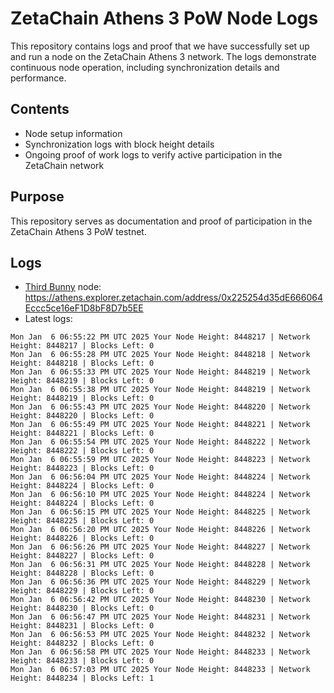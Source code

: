 # ZetaChain Athens 3 PoW Node Logs
This repository contains logs and proof that we have successfully set up and run a node on the ZetaChain Athens 3 network. The logs demonstrate continuous node operation, including synchronization details and performance.

## Contents
- Node setup information
- Synchronization logs with block height details
- Ongoing proof of work logs to verify active participation in the ZetaChain network

## Purpose
This repository serves as documentation and proof of participation in the ZetaChain Athens 3 PoW testnet.

## Logs

- [Third Bunny](https://thirdbunny.xyz/) node: https://athens.explorer.zetachain.com/address/0x225254d35dE666064Eccc5ce16eF1D8bF8D7b5EE
- Latest logs:
```
Mon Jan  6 06:55:22 PM UTC 2025 Your Node Height: 8448217 | Network Height: 8448217 | Blocks Left: 0
Mon Jan  6 06:55:28 PM UTC 2025 Your Node Height: 8448218 | Network Height: 8448218 | Blocks Left: 0
Mon Jan  6 06:55:33 PM UTC 2025 Your Node Height: 8448219 | Network Height: 8448219 | Blocks Left: 0
Mon Jan  6 06:55:38 PM UTC 2025 Your Node Height: 8448219 | Network Height: 8448219 | Blocks Left: 0
Mon Jan  6 06:55:43 PM UTC 2025 Your Node Height: 8448220 | Network Height: 8448220 | Blocks Left: 0
Mon Jan  6 06:55:49 PM UTC 2025 Your Node Height: 8448221 | Network Height: 8448221 | Blocks Left: 0
Mon Jan  6 06:55:54 PM UTC 2025 Your Node Height: 8448222 | Network Height: 8448222 | Blocks Left: 0
Mon Jan  6 06:55:59 PM UTC 2025 Your Node Height: 8448223 | Network Height: 8448223 | Blocks Left: 0
Mon Jan  6 06:56:04 PM UTC 2025 Your Node Height: 8448224 | Network Height: 8448224 | Blocks Left: 0
Mon Jan  6 06:56:10 PM UTC 2025 Your Node Height: 8448224 | Network Height: 8448224 | Blocks Left: 0
Mon Jan  6 06:56:15 PM UTC 2025 Your Node Height: 8448225 | Network Height: 8448225 | Blocks Left: 0
Mon Jan  6 06:56:20 PM UTC 2025 Your Node Height: 8448226 | Network Height: 8448226 | Blocks Left: 0
Mon Jan  6 06:56:26 PM UTC 2025 Your Node Height: 8448227 | Network Height: 8448227 | Blocks Left: 0
Mon Jan  6 06:56:31 PM UTC 2025 Your Node Height: 8448228 | Network Height: 8448228 | Blocks Left: 0
Mon Jan  6 06:56:36 PM UTC 2025 Your Node Height: 8448229 | Network Height: 8448229 | Blocks Left: 0
Mon Jan  6 06:56:42 PM UTC 2025 Your Node Height: 8448230 | Network Height: 8448230 | Blocks Left: 0
Mon Jan  6 06:56:47 PM UTC 2025 Your Node Height: 8448231 | Network Height: 8448231 | Blocks Left: 0
Mon Jan  6 06:56:53 PM UTC 2025 Your Node Height: 8448232 | Network Height: 8448232 | Blocks Left: 0
Mon Jan  6 06:56:58 PM UTC 2025 Your Node Height: 8448233 | Network Height: 8448233 | Blocks Left: 0
Mon Jan  6 06:57:03 PM UTC 2025 Your Node Height: 8448233 | Network Height: 8448234 | Blocks Left: 1
```
